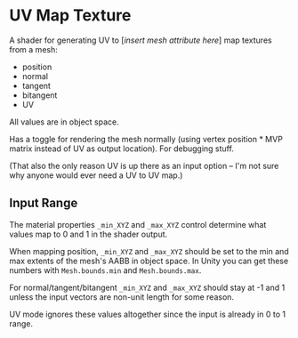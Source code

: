 # UV Map Texture

A shader for generating UV to \[*insert mesh attribute here*\] map textures from a mesh:
- position
- normal
- tangent
- bitangent
- UV

All values are in object space.

Has a toggle for rendering the mesh normally (using vertex position * MVP matrix instead of UV as output location). For debugging stuff. 

(That also the only reason UV is up there as an input option – I'm not sure why anyone would ever need a UV to UV map.)

## Input Range

The material properties `_min_XYZ` and `_max_XYZ` control determine what values map to 0 and 1 in the shader output.

When mapping position, `_min_XYZ` and `_max_XYZ` should be set to the min and max extents of the mesh's AABB in object space. In Unity you can get these numbers with `Mesh.bounds.min` and `Mesh.bounds.max`.

For normal/tangent/bitangent `_min_XYZ` and `_max_XYZ` should stay at -1 and 1 unless the input vectors are non-unit length for some reason.

UV mode ignores these values altogether since the input is already in 0 to 1 range.
